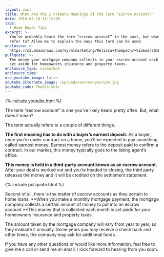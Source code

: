 ```yaml
---
layout: post
title: What Are the 2 Primary Meanings of the Term "Escrow Account?"
date: 2018-04-18 17:12:00
tags:
  - Home Buyer Tips
excerpt: >-
  You’ve probably heard the term “escrow account” in the past, but what does it
  refer to? Allow me to explain the ways this term can be used.
enclosure: >-
  https://s3.amazonaws.com/vyralmarketing/Melissa+Thompson/+Videos/2018/March/Memphis+Real+Estate+Agent-+What+Are+the+2+Primary+Meanings+of+the+Term+_Escrow+Account%253F_.mp4
pullquote: >-
  The money your mortgage company collects in your escrow account each month is
  set aside for homeowners insurance and property taxes.
enclosure_type: video/mp4
enclosure_time:
use_youtube_image: false
youtube_alternate_image: /uploads/escrow-youtube.jpg
youtube_code: 7hw3JX-sU1c
---
```


{% include youtube.html %}

The term “escrow account” is one you’ve likely heard pretty often. But, what does it mean?

The term actually refers to a couple of different things.

**The first meaning has to do with a buyer’s earnest deposit.** As a buyer, once you’re under contract on a home, you’ll be expected to pay something called earnest money. Earnest money refers to the deposit paid to confirm a contract. In our market, this money typically goes to the listing agent’s office.

**This money is held in a third-party account known as an escrow account.** After your deal is worked out and you’re headed to closing, the third party releases the money and it will be credited on the settlement statement.

{% include pullquote.html %}

Second of all, there is the matter of escrow accounts as they pertain to home loans. **When you make a monthly mortgage payment, the mortgage company collects a certain amount of money to put into an escrow account.**This money that is collected each month is set aside for your homeowners insurance and property taxes.

The amount taken by the mortgage company will vary from year to year, so they evaluate it annually. Some years you may receive a check back and other times, the company may ask for additional funds.

If you have any other questions or would like more information, feel free to give me a call or send me an email. I look forward to hearing from you soon.